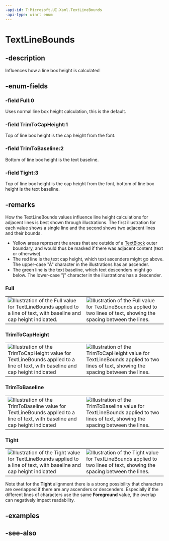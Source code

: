 ```yaml
---
-api-id: T:Microsoft.UI.Xaml.TextLineBounds
-api-type: winrt enum
---
```


<!-- Enumeration syntax
public enum Windows.UI.Xaml.TextLineBounds : int
-->

# TextLineBounds

## -description
Influences how a line box height is calculated

## -enum-fields
### -field Full:0
Uses normal line box height calculation, this is the default.

### -field TrimToCapHeight:1
Top of line box height is the cap height from the font.

### -field TrimToBaseline:2
Bottom of line box height is the text baseline.

### -field Tight:3
Top of line box height is the cap height from the font, bottom of line box height is the text baseline.


## -remarks
How the TextLineBounds values influence line height calculations for adjacent lines is best shown through illustrations. The first illustration for each value shows a single line and the second shows two adjacent lines and their bounds.
+ Yellow areas represent the areas that are outside of a [TextBlock](../microsoft.ui.xaml.controls/textblock.md) outer boundary, and would thus be masked if there was adjacent content (text or otherwise).
+ The red line is the text cap height, which text ascenders might go above. The upper-case "Â" character in the illustrations has an ascender.
+ The green line is the text baseline, which text descenders might go below. The lower-case "j" character in the illustrations has a descender.


### Full

<table>
   <tr><td><img src="images/full_single.png" alt="Illustration of the Full value for TextLineBounds applied to a line of text, with baseline and cap height indicated." /></td><td><img src="images/full_multi.png" alt="Illustration of the Full value for TextLineBounds applied to two lines of text, showing the spacing between the lines." /></td></tr>
</table>



### TrimToCapHeight

<table>
   <tr><td><img src="images/ttch_single.png" alt="Illustration of the TrimToCapHeight value for TextLineBounds applied to a line of text, with baseline and cap height indicated" /></td><td><img src="images/ttch_multi.png" alt="Illustration of the TrimToCapHeight value for TextLineBounds applied to two lines of text, showing the spacing between the lines." /></td></tr>
</table>



### TrimToBaseline

<table>
   <tr><td><img src="images/ttb_single.png" alt="Illustration of the TrimToBaseline value for TextLineBounds applied to a line of text, with baseline and cap height indicated" /></td><td><img src="images/ttb_multi.png" alt="Illustration of the TrimToBaseline value for TextLineBounds applied to two lines of text, showing the spacing between the lines." /></td></tr>
</table>



### Tight

<table>
   <tr><td><img src="images/tight_single.png" alt="Illustration of the Tight value for TextLineBounds applied to a line of text, with baseline and cap height indicated" /></td><td><img src="images/tight_multi.png" alt="Illustration of the Tight value for TextLineBounds applied to two lines of text, showing the spacing between the lines." /></td></tr>
</table>

Note that for the **Tight** alignment there is a strong possibility that characters are overlapped if there are any ascenders or descenders. Especially if the different lines of characters use the same **Foreground** value, the overlap can negatively impact readability.

## -examples

## -see-also
